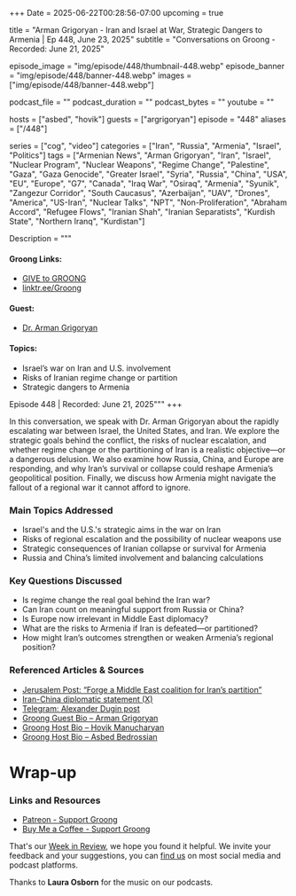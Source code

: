 +++
Date = 2025-06-22T00:28:56-07:00
upcoming = true

title = "Arman Grigoryan - Iran and Israel at War, Strategic Dangers to Armenia | Ep 448, June 23, 2025"
subtitle = "Conversations on Groong - Recorded: June 21, 2025"

episode_image = "img/episode/448/thumbnail-448.webp"
episode_banner = "img/episode/448/banner-448.webp"
images = ["img/episode/448/banner-448.webp"]

podcast_file     = ""
podcast_duration = ""
podcast_bytes    = ""
youtube = ""

hosts = ["asbed", "hovik"]
guests = ["argrigoryan"]
episode = "448"
aliases = ["/448"]

series = ["cog", "video"]
categories = ["Iran", "Russia", "Armenia", "Israel", "Politics"]
tags = ["Armenian News", "Arman Grigoryan", "Iran", "Israel", "Nuclear Program", "Nuclear Weapons", "Regime Change", "Palestine", "Gaza", "Gaza Genocide", "Greater Israel", "Syria", "Russia", "China", "USA", "EU", "Europe", "G7", "Canada", "Iraq War", "Osiraq", "Armenia", "Syunik", "Zangezur Corridor", "South Caucasus", "Azerbaijan", "UAV", "Drones", "America", "US-Iran", "Nuclear Talks", "NPT", "Non-Proliferation", "Abraham Accord", "Refugee Flows", "Iranian Shah", "Iranian Separatists", "Kurdish State", "Northern Iranq", "Kurdistan"]

Description = """

#### Groong Links:
* [GIVE to GROONG](https://podcasts.groong.org/donate)
* [linktr.ee/Groong](https://linktr.ee/groong)

#### Guest:
* [Dr. Arman Grigoryan](https://podcasts.groong.org/guest/argrigoryan)

#### Topics:
* Israel’s war on Iran and U.S. involvement
* Risks of Iranian regime change or partition
* Strategic dangers to Armenia


Episode 448 | Recorded: June 21, 2025"""
+++

In this conversation, we speak with Dr. Arman Grigoryan about the rapidly escalating war between Israel, the United States, and Iran. We explore the strategic goals behind the conflict, the risks of nuclear escalation, and whether regime change or the partitioning of Iran is a realistic objective—or a dangerous delusion. We also examine how Russia, China, and Europe are responding, and why Iran’s survival or collapse could reshape Armenia’s geopolitical position. Finally, we discuss how Armenia might navigate the fallout of a regional war it cannot afford to ignore.

### Main Topics Addressed
- Israel's and the U.S.'s strategic aims in the war on Iran  
- Risks of regional escalation and the possibility of nuclear weapons use  
- Strategic consequences of Iranian collapse or survival for Armenia  
- Russia and China’s limited involvement and balancing calculations  

### Key Questions Discussed
- Is regime change the real goal behind the Iran war?  
- Can Iran count on meaningful support from Russia or China?  
- Is Europe now irrelevant in Middle East diplomacy?  
- What are the risks to Armenia if Iran is defeated—or partitioned?  
- How might Iran’s outcomes strengthen or weaken Armenia’s regional position?

### Referenced Articles & Sources
- [Jerusalem Post: “Forge a Middle East coalition for Iran’s partition”](https://www.jpost.com/opinion/article-858111)
- [Iran-China diplomatic statement (X)](https://x.com/IRIMFA_EN/status/1933974812785016842?t=ycM7zTeZDM3VP15AxsZjqg&s=19)
- [Telegram: Alexander Dugin post](https://t.me/geopolitics_live/51449)
- [Groong Guest Bio – Arman Grigoryan](https://podcasts.groong.org/guest/argrigoryan)
- [Groong Host Bio – Hovik Manucharyan](https://podcasts.groong.org/host/hovik)
- [Groong Host Bio – Asbed Bedrossian](https://podcasts.groong.org/host/asbed)




# Wrap-up

### **Links and Resources**
* [Patreon - Support Groong](https://www.patreon.com/ann_groong)
* [Buy Me a Coffee - Support Groong](https://www.buymeacoffee.com/groong)

That's our [Week in Review](https://podcasts.groong.org/), we hope you found it helpful. We invite your feedback and your suggestions, you can [find us](https://linktr.ee/groong) on most social media and podcast platforms.

Thanks to __Laura Osborn__ for the music on our podcasts.

